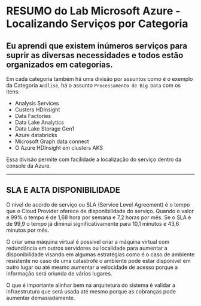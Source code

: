 # RESUMO do Lab Microsoft Azure - Localizando Serviços por Categoria

Eu aprendi que existem inúmeros serviços para suprir as diversas necessidades e todos estão organizados em categorias.
---
Em cada categoria também há uma divisão por assuntos como é o exemplo da Categoria `Análise`, há o assunto `Processamento de Big Data` com os itens:

 - Analysis Services
 - Custers HDInsight
 - Data Factories
 - Data Lake Analytics
 - Data Lake Storage Gen1
 - Azure databricks
 - Microsoft Graph data connect
 - O Azure HDInsight em clusters AKS
 
 Essa divisão permite com facilidade a localização do serviço dentro da console da Azure. 

---

## SLA E ALTA DISPONIBILIDADE

O  nível de acordo de serviço ou SLA (Service Level Agreement) é o tempo que o Cloud Provider oferece de disponibilidade do serviço. Quando o valor é 99% o tempo é de 1,68 hora por semana e 7,2 horas por mês. Se o SLA é de 99,9 o tempo já diminui significativamente para 10,1 minutos e 43,6 minutos por mês.

O criar uma máquina virtual é possível criar a máquina virtual com redundância em outros servidores ou localidade para aumentar a disponibilidade visando em algumas estratégias como é o caso de ambiente resistente no caso de uma catastrofe o ambiente pode estar disponível em outro lugar ou até mesmo aumentar a velocidade de acesso porque a informação será oriunda de vários lugares.

O que é importante alinhar bem na arquitetura do sistema é validar a infraestrutura que será usada até mesmo porque as cobranças pode aumentar demasiadamente. 
